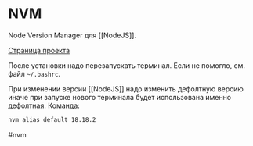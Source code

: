 # NVM
Node Version Manager для [[NodeJS]].

[Страница проекта](https://github.com/nvm-sh/nvm)

После установки надо перезапускать терминал. Если не помогло, см. файл `~/.bashrc`.

При изменении версии [[NodeJS]] надо изменить дефолтную версию иначе при запуске нового терминала будет использована именно дефолтная. 
Команда:
```bash
nvm alias default 18.18.2
```

#nvm